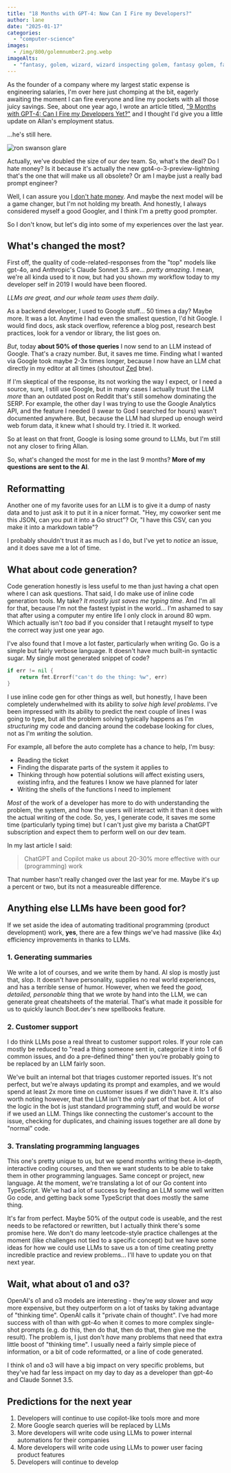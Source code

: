 ```yaml
---
title: "18 Months with GPT-4: Now Can I Fire my Developers?"
author: lane
date: "2025-01-17"
categories:
  - "computer-science"
images:
  - /img/800/golemnumber2.png.webp
imageAlts:
  - "fantasy, golem, wizard, wizard inspecting golem, fantasy golem, fantasy wizard, wizard pondering golem"
---
```


As the founder of a company where my largest static expense is engineering salaries, I'm over here just chomping at the bit, eagerly awaiting the moment I can fire everyone and line my pockets with all those juicy savings. See, about one year ago, I wrote an article titled, ["9 Months with GPT-4: Can I Fire my Developers Yet?"](/computer-science/ai-taking-programming-jobs) and I thought I'd give you a little update on Allan's employment status.

...he's still here.

![ron swanson glare](https://media.tenor.com/kSmVJHqqPtgAAAAM/ron-swanson-no.gif)

Actually, we've doubled the size of our dev team. So, what's the deal? Do I hate money? Is it because it's actually the new gpt4-o-3-preview-lightning that's the one that will make us all obsolete? Or am I maybe just a really bad prompt engineer?

Well, I can assure you [I don't hate money](https://www.boot.dev/pricing). And maybe the next model will be a game changer, but I'm not holding my breath. And honestly, I always considered myself a good Googler, and I think I'm a pretty good prompter.

So I don't know, but let's dig into some of my experiences over the last year.

## What's changed the most?

First off, the quality of code-related-responses from the "top" models like gpt-4o, and Anthropic's Claude Sonnet 3.5 are... _pretty amazing_. I mean, we're all kinda used to it now, but had you shown my workflow today to my developer self in 2019 I would have been floored.

_LLMs are great, and our whole team uses them daily_.

As a backend developer, I used to Google stuff... 50 times a day? Maybe more. It was a lot. Anytime I had even the smallest question, I'd hit Google. I would find docs, ask stack overflow, reference a blog post, research best practices, look for a vendor or library, the list goes on.

_But_, today **about 50% of those queries** I now send to an LLM instead of Google. That's a crazy number. But, it saves me time. Finding what I wanted via Google took maybe 2-3x times longer, because I now have an LLM chat directly in my editor at all times (shoutout [Zed](https://zed.dev/) btw).

If I'm skeptical of the response, its not working the way I expect, or I need a source, sure, I still use Google, but in many cases I actually trust the LLM _more_ than an outdated post on Reddit that's still somehow dominating the SERP. For example, the other day I was trying to use the Google Analytics API, and the feature I needed (I swear to God I searched for hours) wasn't documented anywhere. But, because the LLM had slurped up enough weird web forum data, it knew what I should try. I tried it. It worked.

So at least on that front, Google is losing some ground to LLMs, but I'm still not any closer to firing Allan.

So, what's changed the most for me in the last 9 months? **More of my questions are sent to the AI**.

## Reformatting

Another one of my favorite uses for an LLM is to give it a dump of nasty data and to just ask it to put it in a nicer format. "Hey, my coworker sent me this JSON, can you put it into a Go struct"? Or, "I have this CSV, can you make it into a markdown table"?

I probably shouldn't trust it as much as I do, but I've yet to _notice_ an issue, and it does save me a lot of time.

## What about code generation?

Code generation honestly is less useful to me than just having a chat open where I can ask questions. That said, I do make use of inline code generation tools. My take? _It mostly just saves me typing time_. And I'm all for that, because I'm not the fastest typist in the world... I'm ashamed to say that after using a computer my entire life I only clock in around 80 wpm. Which actually isn't _too_ bad if you consider that I retaught myself to type the correct way just one year ago.

I've also found that I move a lot faster, particularly when writing Go. Go is a simple but fairly verbose language. It doesn't have much built-in syntactic sugar. My single most generated snippet of code?

```go
if err != nil {
    return fmt.Errorf("can't do the thing: %w", err)
}
```

I use inline code gen for other things as well, but honestly, I have been completely underwhelmed with its ability to _solve high level problems_. I've been impressed with its ability to predict the next couple of lines I was going to type, but all the problem solving typically happens as I'm _structuring_ my code and dancing around the codebase looking for clues, not as I'm _writing_ the solution.

For example, all before the auto complete has a chance to help, I'm busy:

- Reading the ticket
- Finding the disparate parts of the system it applies to
- Thinking through how potential solutions will affect existing users, existing infra, and the features I know we have planned for later
- Writing the shells of the functions I need to implement

_Most_ of the work of a developer has more to do with understanding the problem, the system, and how the users will interact with it than it does with the actual writing of the code. So, yes, I generate code, it saves me some time (particularly typing time) but I can't just give my barista a ChatGPT subscription and expect them to perform well on our dev team.

In my last article I said:

> ChatGPT and Copilot make us about 20-30% more effective with our (programming) work

That number hasn't really changed over the last year for me. Maybe it's up a percent or two, but its not a measureable difference.

## Anything else LLMs have been good for?

If we set aside the idea of automating traditional programming (product development) work, **yes**, there are a few things we've had massive (like 4x) efficiency improvements in thanks to LLMs.

### 1. Generating summaries

We write a lot of courses, and we write them by hand. AI slop is mostly just that, slop. It doesn't have personality, supplies no real world experiences, and has a terrible sense of humor. However, when we feed the _good, detailed, personable_ thing that we wrote by hand into the LLM, we can generate great cheatsheets of the material. That's what made it possible for us to quickly launch Boot.dev's new spellbooks feature.

### 2. Customer support

I do think LLMs pose a real threat to customer support roles. If your role can mostly be reduced to "read a thing someone sent in, categorize it into 1 of 6 common issues, and do a pre-defined thing" then you're probably going to be replaced by an LLM fairly soon.

We've built an internal bot that triages customer reported issues. It's not perfect, but we're always updating its prompt and examples, and we would spend at least 2x more time on customer issues if we didn't have it. It's also worth noting however, that the LLM isn't the _only_ part of that bot. A lot of the logic in the bot is just standard programming stuff, and would be _worse_ if we used an LLM. Things like connecting the customer's account to the issue, checking for duplicates, and chaining issues together are all done by "normal" code.

### 3. Translating programming languages

This one's pretty unique to us, but we spend months writing these in-depth, interactive coding courses, and then we want students to be able to take them in other programming languages. Same concept or project, new language. At the moment, we're translating a lot of our Go content into TypeScript. We've had a lot of success by feeding an LLM some well written Go code, and getting back some TypeScript that does mostly the same thing.

It's far from perfect. Maybe 50% of the output code is useable, and the rest needs to be refactored or rewritten, but I actually think there's some promise here. We don't do many leetcode-style practice challenges at the moment (like challenges not tied to a specific concept) but we have some ideas for how we could use LLMs to save us a ton of time creating pretty incredible practice and review problems... I'll have to update you on that next year.

## Wait, what about o1 and o3?

OpenAI's o1 and o3 models are interesting - they're _way_ slower and _way_ more expensive, but they outperform on a lot of tasks by taking advantage of "thinking time". OpenAI calls it "private chain of thought". I've had more success with o1 than with gpt-4o when it comes to more complex single-shot prompts (e.g. do this, then do that, then do that, then give me the result). The problem is, I just don't _have_ many problems that need that extra little boost of "thinking time". I usually need a fairly simple piece of information, or a bit of code reformatted, or a line of code generated.

I think o1 and o3 will have a big impact on very specific problems, but they've had far less impact on my day to day as a developer than gpt-4o and Claude Sonnet 3.5.

## Predictions for the next year

1. Developers will continue to use copilot-like tools more and more
2. More Google search queries will be replaced by LLMs
3. More developers will write code using LLMs to power internal automations for their companies
4. More developers will write code using LLMs to power user facing product features
5. Developers will continue to develop
